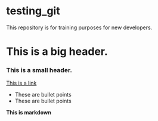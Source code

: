 # testing_git
This repository is for training purposes for new developers. 
# This is a big header.
### This is a small header. 
[This is a link](https://codingnomads.co)

- These are bullet points
- These are bullet points

**This is markdown**
